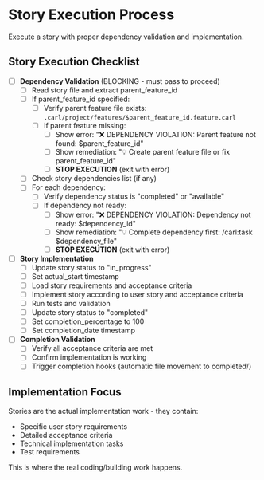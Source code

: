 # Story Execution Process

Execute a story with proper dependency validation and implementation.

## Story Execution Checklist

- [ ] **Dependency Validation** (BLOCKING - must pass to proceed)
  - [ ] Read story file and extract parent_feature_id
  - [ ] If parent_feature_id specified:
    - [ ] Verify parent feature file exists: `.carl/project/features/$parent_feature_id.feature.carl`
    - [ ] If parent feature missing:
      - [ ] Show error: "❌ DEPENDENCY VIOLATION: Parent feature not found: $parent_feature_id"
      - [ ] Show remediation: "💡 Create parent feature file or fix parent_feature_id"
      - [ ] **STOP EXECUTION** (exit with error)
  - [ ] Check story dependencies list (if any)
  - [ ] For each dependency:
    - [ ] Verify dependency status is "completed" or "available"
    - [ ] If dependency not ready:
      - [ ] Show error: "❌ DEPENDENCY VIOLATION: Dependency not ready: $dependency_id"  
      - [ ] Show remediation: "💡 Complete dependency first: /carl:task $dependency_file"
      - [ ] **STOP EXECUTION** (exit with error)

- [ ] **Story Implementation**
  - [ ] Update story status to "in_progress"
  - [ ] Set actual_start timestamp
  - [ ] Load story requirements and acceptance criteria
  - [ ] Implement story according to user story and acceptance criteria
  - [ ] Run tests and validation
  - [ ] Update story status to "completed"
  - [ ] Set completion_percentage to 100
  - [ ] Set completion_date timestamp

- [ ] **Completion Validation**
  - [ ] Verify all acceptance criteria are met
  - [ ] Confirm implementation is working
  - [ ] Trigger completion hooks (automatic file movement to completed/)

## Implementation Focus

Stories are the actual implementation work - they contain:
- Specific user story requirements
- Detailed acceptance criteria  
- Technical implementation tasks
- Test requirements

This is where the real coding/building work happens.